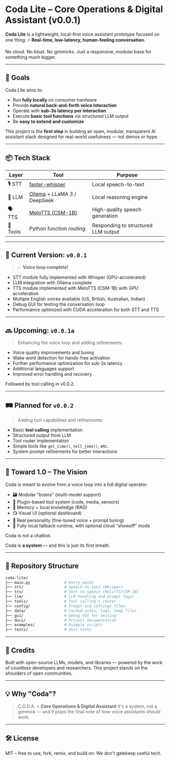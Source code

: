 # Coda Lite – Core Operations & Digital Assistant (v0.0.1)

**Coda Lite** is a lightweight, local-first voice assistant prototype focused on one thing:
⚡ **Real-time, low-latency, human-feeling conversation.**

No cloud. No bloat. No gimmicks.
Just a responsive, modular base for something much bigger.

---

## 🎯 Goals

Coda Lite aims to:

- Run **fully locally** on consumer hardware
- Provide **natural back-and-forth voice interaction**
- Operate with **sub-3s latency per interaction**
- Execute **basic tool functions** via structured LLM output
- Be **easy to extend and customize**

This project is the **first step** in building an open, modular, transparent AI assistant stack designed for real-world usefulness — not demos or hype.

---

## 📦 Tech Stack

| Layer         | Tool                             | Purpose                        |
|---------------|----------------------------------|--------------------------------|
| 🎙️ STT        | [faster-whisper](https://github.com/guillaumekln/faster-whisper)  | Local speech-to-text          |
| 🧠 LLM        | [Ollama](https://ollama.com/) + LLaMA 3 / DeepSeek   | Local reasoning engine        |
| 🗣️ TTS        | [MeloTTS (CSM-1B)](https://github.com/myshell-ai/MeloTTS)       | High-quality speech generation       |
| 🔧 Tools      | Python function routing          | Responding to structured LLM output |

---

## 🚀 Current Version: `v0.0.1`

> ✅ **Voice loop complete!**

- STT module fully implemented with Whisper (GPU-accelerated)
- LLM integration with Ollama complete
- TTS module implemented with MeloTTS (CSM-1B) with GPU acceleration
- Multiple English voices available (US, British, Australian, Indian)
- Debug GUI for testing the conversation loop
- Performance optimized with CUDA acceleration for both STT and TTS

---

## 🔜 Upcoming: `v0.0.1a`

> Enhancing the voice loop and adding refinements:

- Voice quality improvements and tuning
- Wake word detection for hands-free activation
- Further performance optimization for sub-3s latency
- Additional languages support
- Improved error handling and recovery

Followed by tool calling in v0.0.2.

---

## 🛤️ Planned for `v0.0.2`

> Adding tool capabilities and refinements:

- Basic **tool calling** implementation
- Structured output from LLM
- Tool router implementation
- Simple tools like `get_time()`, `tell_joke()`, etc.
- System prompt refinements for better interactions

---

## 🔮 Toward 1.0 – The Vision

Coda is meant to evolve from a voice loop into a full digital operator:

- 🗃️ Modular "brains" (multi-model support)
- 🔌 Plugin-based tool system (code, media, sensors)
- 🧠 Memory + local knowledge (RAG)
- 📺 Visual UI (optional dashboard)
- 💬 Real personality (fine-tuned voice + prompt tuning)
- 🔐 Fully local fallback runtime, with optional cloud "showoff" mode

Coda is not a chatbot.

Coda is **a system** — and this is just its first breath.

---

## 📁 Repository Structure

```bash
coda-lite/
├── main.py               # Entry point
├── stt/                  # Speech-to-text (Whisper)
├── tts/                  # Text-to-speech (MeloTTS/CSM-1B)
├── llm/                  # LLM handling and prompt logic
├── tools/                # Tool calling + router
├── config/               # Prompt and settings files
├── data/                 # Cached audio, logs, temp files
├── gui/                  # Debug GUI for testing
├── docs/                 # Project documentation
├── examples/             # Example scripts
├── tests/                # Unit tests
```

---

## 🙏 Credits

Built with open-source LLMs, models, and libraries — powered by the work of countless developers and researchers.
This project stands on the shoulders of open communities.

---

## 💡 Why "Coda"?

> C.O.D.A. = **Core Operations & Digital Assistant**
It's a system, not a gimmick — and it plays the final note of how voice assistants *should* work.

---

## 🛠️ License

MIT – free to use, fork, remix, and build on.
We don't gatekeep useful tech.
